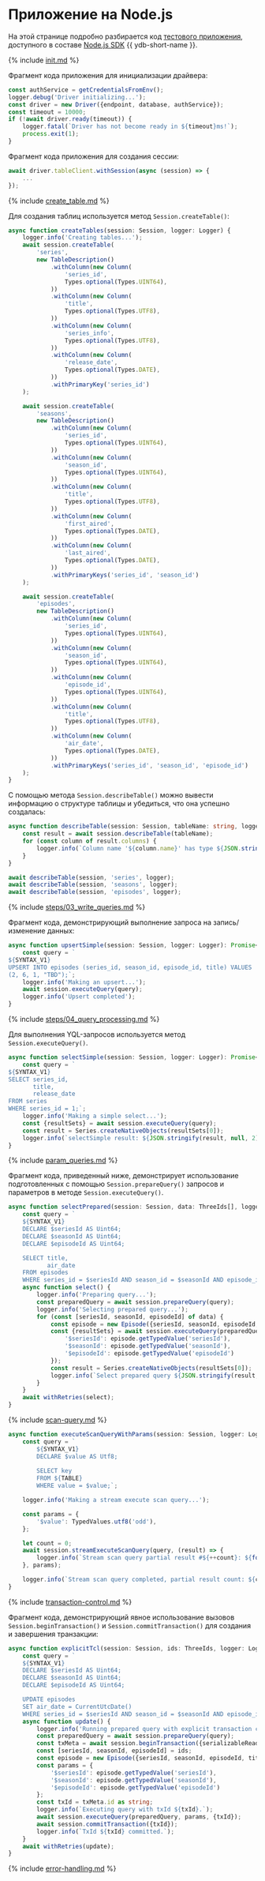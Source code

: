 # Приложение на Node.js

На этой странице подробно разбирается код [тестового приложения](https://github.com/ydb-platform/ydb-nodejs-sdk/tree/master/examples/basic-example-v1), доступного в составе [Node.js SDK](https://github.com/ydb-platform/ydb-nodejs-sdk) {{ ydb-short-name }}.

{% include [init.md](steps/01_init.md) %}

Фрагмент кода приложения для инициализации драйвера:

```ts
const authService = getCredentialsFromEnv();
logger.debug('Driver initializing...');
const driver = new Driver({endpoint, database, authService});
const timeout = 10000;
if (!await driver.ready(timeout)) {
    logger.fatal(`Driver has not become ready in ${timeout}ms!`);
    process.exit(1);
}
```

Фрагмент кода приложения для создания сессии:

```ts
await driver.tableClient.withSession(async (session) => {
    ...
});
```

{% include [create_table.md](steps/02_create_table.md) %}

Для создания таблиц используется метод `Session.createTable()`:

```ts
async function createTables(session: Session, logger: Logger) {
    logger.info('Creating tables...');
    await session.createTable(
        'series',
        new TableDescription()
            .withColumn(new Column(
                'series_id',
                Types.optional(Types.UINT64),
            ))
            .withColumn(new Column(
                'title',
                Types.optional(Types.UTF8),
            ))
            .withColumn(new Column(
                'series_info',
                Types.optional(Types.UTF8),
            ))
            .withColumn(new Column(
                'release_date',
                Types.optional(Types.DATE),
            ))
            .withPrimaryKey('series_id')
    );

    await session.createTable(
        'seasons',
        new TableDescription()
            .withColumn(new Column(
                'series_id',
                Types.optional(Types.UINT64),
            ))
            .withColumn(new Column(
                'season_id',
                Types.optional(Types.UINT64),
            ))
            .withColumn(new Column(
                'title',
                Types.optional(Types.UTF8),
            ))
            .withColumn(new Column(
                'first_aired',
                Types.optional(Types.DATE),
            ))
            .withColumn(new Column(
                'last_aired',
                Types.optional(Types.DATE),
            ))
            .withPrimaryKeys('series_id', 'season_id')
    );

    await session.createTable(
        'episodes',
        new TableDescription()
            .withColumn(new Column(
                'series_id',
                Types.optional(Types.UINT64),
            ))
            .withColumn(new Column(
                'season_id',
                Types.optional(Types.UINT64),
            ))
            .withColumn(new Column(
                'episode_id',
                Types.optional(Types.UINT64),
            ))
            .withColumn(new Column(
                'title',
                Types.optional(Types.UTF8),
            ))
            .withColumn(new Column(
                'air_date',
                Types.optional(Types.DATE),
            ))
            .withPrimaryKeys('series_id', 'season_id', 'episode_id')
    );
}
```

С помощью метода `Session.describeTable()` можно вывести информацию о структуре таблицы и убедиться, что она успешно создалась:

```ts
async function describeTable(session: Session, tableName: string, logger: Logger) {
    const result = await session.describeTable(tableName);
    for (const column of result.columns) {
        logger.info(`Column name '${column.name}' has type ${JSON.stringify(column.type)}`);
    }
}

await describeTable(session, 'series', logger);
await describeTable(session, 'seasons', logger);
await describeTable(session, 'episodes', logger);
```

{% include [steps/03_write_queries.md](steps/03_write_queries.md) %}

Фрагмент кода, демонстрирующий выполнение запроса на запись/изменение данных:

```ts
async function upsertSimple(session: Session, logger: Logger): Promise<void> {
    const query = `
${SYNTAX_V1}
UPSERT INTO episodes (series_id, season_id, episode_id, title) VALUES
(2, 6, 1, "TBD");`;
    logger.info('Making an upsert...');
    await session.executeQuery(query);
    logger.info('Upsert completed');
}
```

{% include [steps/04_query_processing.md](steps/04_query_processing.md) %}

Для выполнения YQL-запросов используется метод `Session.executeQuery()`.

```ts
async function selectSimple(session: Session, logger: Logger): Promise<void> {
    const query = `
${SYNTAX_V1}
SELECT series_id,
       title,
       release_date
FROM series
WHERE series_id = 1;`;
    logger.info('Making a simple select...');
    const {resultSets} = await session.executeQuery(query);
    const result = Series.createNativeObjects(resultSets[0]);
    logger.info(`selectSimple result: ${JSON.stringify(result, null, 2)}`);
}
```

{% include [param_queries.md](steps/06_param_queries.md) %}

Фрагмент кода, приведенный ниже, демонстрирует использование подготовленных с помощью `Session.prepareQuery()` запросов и параметров
в методе `Session.executeQuery()`.

```ts
async function selectPrepared(session: Session, data: ThreeIds[], logger: Logger): Promise<void> {
    const query = `
    ${SYNTAX_V1}
    DECLARE $seriesId AS Uint64;
    DECLARE $seasonId AS Uint64;
    DECLARE $episodeId AS Uint64;

    SELECT title,
           air_date
    FROM episodes
    WHERE series_id = $seriesId AND season_id = $seasonId AND episode_id = $episodeId;`;
    async function select() {
        logger.info('Preparing query...');
        const preparedQuery = await session.prepareQuery(query);
        logger.info('Selecting prepared query...');
        for (const [seriesId, seasonId, episodeId] of data) {
            const episode = new Episode({seriesId, seasonId, episodeId, title: '', airDate: new Date()});
            const {resultSets} = await session.executeQuery(preparedQuery, {
                '$seriesId': episode.getTypedValue('seriesId'),
                '$seasonId': episode.getTypedValue('seasonId'),
                '$episodeId': episode.getTypedValue('episodeId')
            });
            const result = Series.createNativeObjects(resultSets[0]);
            logger.info(`Select prepared query ${JSON.stringify(result, null, 2)}`);
        }
    }
    await withRetries(select);
}
```

{% include [scan-query.md](steps/08_scan_query.md) %}

```ts
async function executeScanQueryWithParams(session: Session, logger: Logger): Promise<void> {
    const query = `
        ${SYNTAX_V1}        
        DECLARE $value AS Utf8;
        
        SELECT key
        FROM ${TABLE}
        WHERE value = $value;`;

    logger.info('Making a stream execute scan query...');

    const params = {
        '$value': TypedValues.utf8('odd'),
    };

    let count = 0;
    await session.streamExecuteScanQuery(query, (result) => {
        logger.info(`Stream scan query partial result #${++count}: ${formatPartialResult(result)}`);
    }, params);

    logger.info(`Stream scan query completed, partial result count: ${count}`);
}
```

{% include [transaction-control.md](steps/10_transaction_control.md) %}

Фрагмент кода, демонстрирующий явное использование вызовов `Session.beginTransaction()` и `Session.сommitTransaction()` для создания и завершения транзакции:

```ts
async function explicitTcl(session: Session, ids: ThreeIds, logger: Logger) {
    const query = `
    ${SYNTAX_V1}
    DECLARE $seriesId AS Uint64;
    DECLARE $seasonId AS Uint64;
    DECLARE $episodeId AS Uint64;

    UPDATE episodes
    SET air_date = CurrentUtcDate()
    WHERE series_id = $seriesId AND season_id = $seasonId AND episode_id = $episodeId;`;
    async function update() {
        logger.info('Running prepared query with explicit transaction control...');
        const preparedQuery = await session.prepareQuery(query);
        const txMeta = await session.beginTransaction({serializableReadWrite: {}});
        const [seriesId, seasonId, episodeId] = ids;
        const episode = new Episode({seriesId, seasonId, episodeId, title: '', airDate: new Date()});
        const params = {
            '$seriesId': episode.getTypedValue('seriesId'),
            '$seasonId': episode.getTypedValue('seasonId'),
            '$episodeId': episode.getTypedValue('episodeId')
        };
        const txId = txMeta.id as string;
        logger.info(`Executing query with txId ${txId}.`);
        await session.executeQuery(preparedQuery, params, {txId});
        await session.commitTransaction({txId});
        logger.info(`TxId ${txId} committed.`);
    }
    await withRetries(update);
}
```

{% include [error-handling.md](steps/50_error_handling.md) %}
